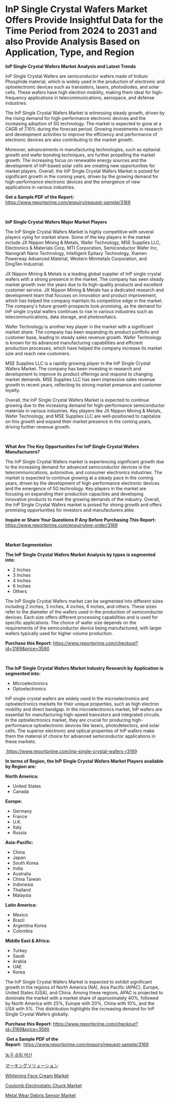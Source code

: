 <p><h1>InP Single Crystal Wafers Market Offers Provide Insightful Data for the Time Period from 2024 to 2031 and also Provide Analysis Based on Application, Type, and Region</h1></p><p><strong>InP Single Crystal Wafers Market Analysis and Latest Trends</strong></p>
<p><p>InP Single Crystal Wafers are semiconductor wafers made of Indium Phosphide material, which is widely used in the production of electronic and optoelectronic devices such as transistors, lasers, photodiodes, and solar cells. These wafers have high electron mobility, making them ideal for high-frequency applications in telecommunications, aerospace, and defense industries.</p><p>The InP Single Crystal Wafers Market is witnessing steady growth, driven by the rising demand for high-performance electronic devices and the increasing adoption of 5G technology. The market is expected to grow at a CAGR of 7.10% during the forecast period. Growing investments in research and development activities to improve the efficiency and performance of electronic devices are also contributing to the market growth.</p><p>Moreover, advancements in manufacturing technologies, such as epitaxial growth and wafer bonding techniques, are further propelling the market growth. The increasing focus on renewable energy sources and the development of InP-based solar cells are creating new opportunities for market players. Overall, the InP Single Crystal Wafers Market is poised for significant growth in the coming years, driven by the growing demand for high-performance electronic devices and the emergence of new applications in various industries.</p></p>
<p><strong>Get a Sample PDF of the Report:&nbsp;</strong> <a href="https://www.reportprime.com/enquiry/request-sample/3169">https://www.reportprime.com/enquiry/request-sample/3169</a></p>
<p>&nbsp;</p>
<p><strong>InP Single Crystal Wafers Major Market Players</strong></p>
<p><p>The InP Single Crystal Wafers Market is highly competitive with several players vying for market share. Some of the key players in the market include JX Nippon Mining & Metals, Wafer Technology, MSE Supplies LLC, Electronics & Materials Corp, MTI Corporation, Semiconductor Wafer Inc, Nanografi Nano Technology, Intelligent Epitaxy Technology, Xiamen Powerway Advanced Material, Western Minmetals Corporation, and DingTen Industrial.</p><p>JX Nippon Mining & Metals is a leading global supplier of InP single crystal wafers with a strong presence in the market. The company has seen steady market growth over the years due to its high-quality products and excellent customer service. JX Nippon Mining & Metals has a dedicated research and development team that focuses on innovation and product improvement, which has helped the company maintain its competitive edge in the market. The company's future growth prospects look promising, as the demand for InP single crystal wafers continues to rise in various industries such as telecommunications, data storage, and photovoltaics.</p><p>Wafer Technology is another key player in the market with a significant market share. The company has been expanding its product portfolio and customer base, leading to steady sales revenue growth. Wafer Technology is known for its advanced manufacturing capabilities and efficient production processes, which have helped the company increase its market size and reach new customers.</p><p>MSE Supplies LLC is a rapidly growing player in the InP Single Crystal Wafers Market. The company has been investing in research and development to improve its product offerings and respond to changing market demands. MSE Supplies LLC has seen impressive sales revenue growth in recent years, reflecting its strong market presence and customer loyalty.</p><p>Overall, the InP Single Crystal Wafers Market is expected to continue growing due to the increasing demand for high-performance semiconductor materials in various industries. Key players like JX Nippon Mining & Metals, Wafer Technology, and MSE Supplies LLC are well-positioned to capitalize on this growth and expand their market presence in the coming years, driving further revenue growth.</p></p>
<p>&nbsp;</p>
<p><strong>What Are The Key Opportunities For InP Single Crystal Wafers Manufacturers?</strong></p>
<p><p>The InP Single Crystal Wafers market is experiencing significant growth due to the increasing demand for advanced semiconductor devices in the telecommunications, automotive, and consumer electronics industries. The market is expected to continue growing at a steady pace in the coming years, driven by the development of high-performance electronic devices and the emergence of 5G technology. Key players in the market are focusing on expanding their production capacities and developing innovative products to meet the growing demands of the industry. Overall, the InP Single Crystal Wafers market is poised for strong growth and offers promising opportunities for investors and manufacturers alike.</p></p>
<p><strong>Inquire or Share Your Questions If Any Before Purchasing This Report:</strong> <a href="https://www.reportprime.com/enquiry/pre-order/3169">https://www.reportprime.com/enquiry/pre-order/3169</a></p>
<p>&nbsp;</p>
<p><strong>Market Segmentation</strong></p>
<p><strong>The InP Single Crystal Wafers Market Analysis by types is segmented into:</strong></p>
<p><ul><li>2 Inches</li><li>3 Inches</li><li>4 Inches</li><li>6 Inches</li><li>Others</li></ul></p>
<p><p>The InP Single Crystal Wafers market can be segmented into different sizes including 2 inches, 3 inches, 4 inches, 6 inches, and others. These sizes refer to the diameter of the wafers used in the production of semiconductor devices. Each size offers different processing capabilities and is used for specific applications. The choice of wafer size depends on the requirements of the semiconductor device being manufactured, with larger wafers typically used for higher volume production.</p></p>
<p><strong>Purchase this Report:&nbsp;</strong><a href="https://www.reportprime.com/checkout?id=3169&price=3590">https://www.reportprime.com/checkout?id=3169&price=3590</a></p>
<p>&nbsp;</p>
<p><strong>The InP Single Crystal Wafers Market Industry Research by Application is segmented into:</strong></p>
<p><ul><li>Microelectronics</li><li>Optoelectronics</li></ul></p>
<p><p>InP single crystal wafers are widely used in the microelectronics and optoelectronics markets for their unique properties, such as high electron mobility and direct bandgap. In the microelectronics market, InP wafers are essential for manufacturing high-speed transistors and integrated circuits. In the optoelectronics market, they are crucial for producing high-performance optoelectronic devices like lasers, photodetectors, and solar cells. The superior electronic and optical properties of InP wafers make them the material of choice for advanced semiconductor applications in these markets.</p></p>
<p><a href="https://www.reportprime.com/inp-single-crystal-wafers-r3169">&nbsp;https://www.reportprime.com/inp-single-crystal-wafers-r3169</a></p>
<p><strong>In terms of Region, the InP Single Crystal Wafers Market Players available by Region are:</strong></p>
<p>
    <p> <strong> North America: </strong>
        <ul>
            <li>United States</li>
            <li>Canada</li>
        </ul>
        </p> 
    <p> <strong> Europe: </strong>
        <ul>
            <li>Germany</li>
            <li>France</li>
            <li>U.K.</li>
            <li>Italy</li>
            <li>Russia</li>
        </ul>
        </p> 
    <p> <strong> Asia-Pacific: </strong>
        <ul>
            <li>China</li>
            <li>Japan</li>
            <li>South Korea</li>
            <li>India</li>
            <li>Australia</li>
            <li>China Taiwan</li>
            <li>Indonesia</li>
            <li>Thailand</li>
            <li>Malaysia</li>
        </ul>
        </p> 
    <p> <strong> Latin America: </strong>
        <ul>
            <li>Mexico</li>
            <li>Brazil</li>
            <li>Argentina Korea</li>
            <li>Colombia</li>
        </ul>
        </p> 
    <p> <strong> Middle East & Africa: </strong>
        <ul>
            <li>Turkey</li>
            <li>Saudi</li>
            <li>Arabia</li>
            <li>UAE</li>
            <li>Korea</li>
        </ul>
    </p>
    </p>
<p><p>The InP Single Crystal Wafers Market is expected to exhibit significant growth in the regions of North America (NA), Asia Pacific (APAC), Europe, United States (USA), and China. Among these regions, APAC is projected to dominate the market with a market share of approximately 40%, followed by North America with 25%, Europe with 20%, China with 10%, and the USA with 5%. This distribution highlights the increasing demand for InP Single Crystal Wafers globally.</p></p>
<p><strong>Purchase this Report: </strong><a href="https://www.reportprime.com/checkout?id=3169&price=3590">https://www.reportprime.com/checkout?id=3169&price=3590</a></p>
<p>&nbsp;<strong>Get a Sample PDF of the Report:&nbsp;&nbsp;</strong><a href="https://www.reportprime.com/enquiry/request-sample/3169">https://www.reportprime.com/enquiry/request-sample/3169</a></p>
<p><strong></strong></p>
<p><p><a href="https://github.com/JohnQuil1917/Market-Research-Report-List-1/blob/main/362880469612.md">농구 슈팅 머신</a></p><p><a href="https://github.com/DudleyFerry/Market-Research-Report-List-1/blob/main/720602372788.md">マーキングソリューション</a></p><p><a href="https://issuu.com/reportprime-2/docs/whitening-face-cream-market-size-2030.pptx">Whitening Face Cream Market</a></p><p><a href="https://github.com/JuliaFadel1922/Market-Research-Report-List-1/blob/main/coulomb-electrostatic-chuck-market.md">Coulomb Electrostatic Chuck Market</a></p><p><a href="https://github.com/moyahfrancoestellec51j635wcx/Market-Research-Report-List-2/blob/main/metal-wear-debris-sensor-market.md">Metal Wear Debris Sensor Market</a></p></p>